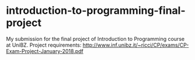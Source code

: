 # introduction-to-programming-final-project
My submission for the final project of Introduction to Programming course at UniBZ. Project requirements: http://www.inf.unibz.it/~ricci/CP/exams/CP-Exam-Project-January-2018.pdf
